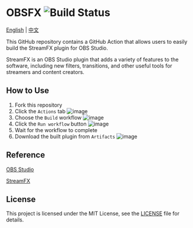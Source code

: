 # OBSFX ![Build Status](https://github.com/hydrotho/OBSFX/actions/workflows/main.yml/badge.svg)

[English](README.md) | [中文](README_zh.md)

This GitHub repository contains a GitHub Action that allows users to easily build the StreamFX plugin for OBS Studio.

StreamFX is an OBS Studio plugin that adds a variety of features to the software, including new filters, transitions, and other useful tools for streamers and content creators.

## How to Use

1. Fork this repository
2. Click the `Actions` tab
   ![image](https://github.com/hydrotho/OBSFX/assets/42911474/7fbbc55f-a916-428e-a402-fb5c1bb56b36)
3. Choose the `Build` workflow
   ![image](https://github.com/hydrotho/OBSFX/assets/42911474/feb07c04-fb44-4aa1-8166-245ca3bd13c2)
4. Click the `Run workflow` button
   ![image](https://github.com/hydrotho/OBSFX/assets/42911474/c5fa58b8-e1aa-4063-9cdb-215e2902ebfd)
5. Wait for the workflow to complete
6. Download the built plugin from `Artifacts`
   ![image](https://github.com/hydrotho/OBSFX/assets/42911474/75d0d6ee-b833-4c26-b8be-040c699bf129)

## Reference

[OBS Studio](https://github.com/obsproject/obs-studio)

[StreamFX](https://github.com/Xaymar/obs-StreamFX)

## License

This project is licensed under the MIT License, see the [LICENSE](LICENSE) file for details.
